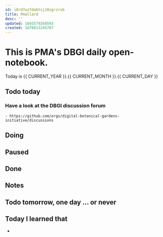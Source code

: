 ```yaml
---
id: i8rd7wzfdabtsj18zgrzrub
title: Pmallard
desc: ''
updated: 1693579268593
created: 1676013245767
---
```



# This is PMA's DBGI daily open-notebook.

Today is {{ CURRENT_YEAR }}.{{ CURRENT_MONTH }}.{{ CURRENT_DAY }}

## Todo today

### Have a look at the DBGI discussion forum
    - https://github.com/orgs/digital-botanical-gardens-initiative/discussions
###
###

## Doing

## Paused

## Done

## Notes

## Todo tomorrow, one day ... or never

###
###
###


## Today I learned that

-